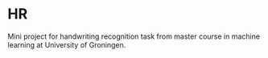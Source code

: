 # HR
Mini project for handwriting recognition task from master course in machine learning at University of Groningen.
